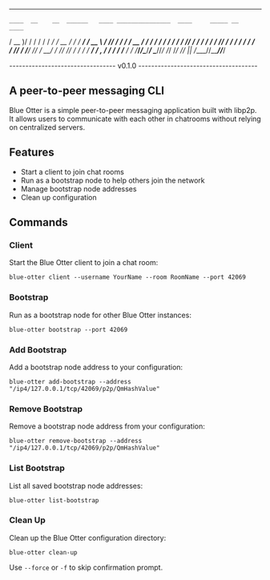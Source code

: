 ------------------------------------------------------------------------------
    ____  __    __  ______   ____ _______________  ____     _____ __      ____
   / __ )/ /   / / / / __/  / __ /_  __/_  __/ __/ / __ \   / ___// /    /  _/
  / __  / /   / / / / /_   / / / // /   / / / /_  / /_/ /  / /   / /     / /  
 / /_/ / /___/ /_/ / __/  / /_/ // /   / / / __/ / _, _/  / /_  / /___  / / 
/_____/_____/\____/___/   \____//_/   /_/ /___/ /_/ |_|  /____//_____//___/  

--------------------------------- v0.1.0 -------------------------------------

## A peer-to-peer messaging CLI

Blue Otter is a simple peer-to-peer messaging application built with libp2p. It allows users to communicate with each other in chatrooms without relying on centralized servers.

## Features

- Start a client to join chat rooms
- Run as a bootstrap node to help others join the network
- Manage bootstrap node addresses
- Clean up configuration

## Commands

### Client

Start the Blue Otter client to join a chat room:

```
blue-otter client --username YourName --room RoomName --port 42069
```

### Bootstrap

Run as a bootstrap node for other Blue Otter instances:

```
blue-otter bootstrap --port 42069
```

### Add Bootstrap

Add a bootstrap node address to your configuration:

```
blue-otter add-bootstrap --address "/ip4/127.0.0.1/tcp/42069/p2p/QmHashValue"
```

### Remove Bootstrap

Remove a bootstrap node address from your configuration:

```
blue-otter remove-bootstrap --address "/ip4/127.0.0.1/tcp/42069/p2p/QmHashValue"
```

### List Bootstrap

List all saved bootstrap node addresses:

```
blue-otter list-bootstrap
```

### Clean Up

Clean up the Blue Otter configuration directory:

```
blue-otter clean-up
```

Use `--force` or `-f` to skip confirmation prompt.
